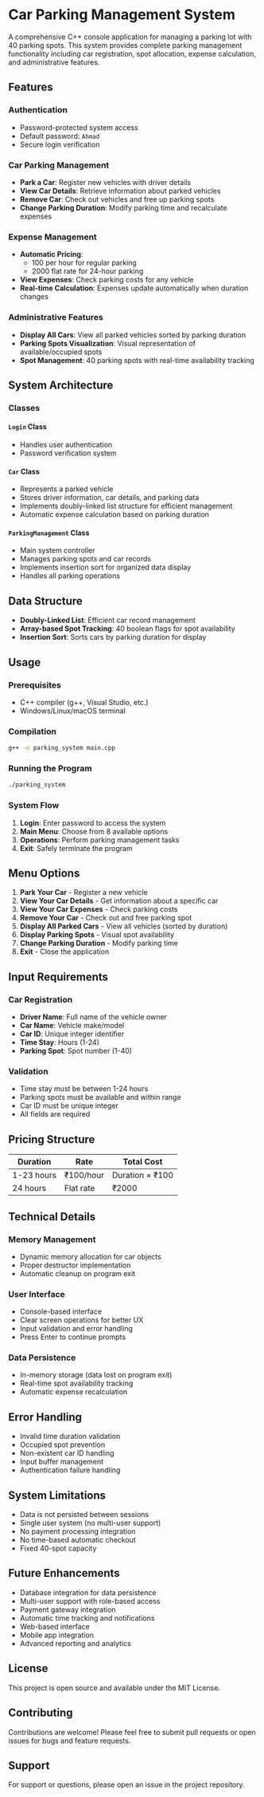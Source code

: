 # Car Parking Management System

A comprehensive C++ console application for managing a parking lot with 40 parking spots. This system provides complete parking management functionality including car registration, spot allocation, expense calculation, and administrative features.

## Features

###  Authentication
- Password-protected system access
- Default password: `Ahmad`
- Secure login verification

###  Car Parking Management
- **Park a Car**: Register new vehicles with driver details
- **View Car Details**: Retrieve information about parked vehicles
- **Remove Car**: Check out vehicles and free up parking spots
- **Change Parking Duration**: Modify parking time and recalculate expenses

###  Expense Management
- **Automatic Pricing**: 
  - 100 per hour for regular parking
  - 2000 flat rate for 24-hour parking
- **View Expenses**: Check parking costs for any vehicle
- **Real-time Calculation**: Expenses update automatically when duration changes

###  Administrative Features
- **Display All Cars**: View all parked vehicles sorted by parking duration
- **Parking Spots Visualization**: Visual representation of available/occupied spots
- **Spot Management**: 40 parking spots with real-time availability tracking

## System Architecture

### Classes

#### `Login` Class
- Handles user authentication
- Password verification system

#### `Car` Class
- Represents a parked vehicle
- Stores driver information, car details, and parking data
- Implements doubly-linked list structure for efficient management
- Automatic expense calculation based on parking duration

#### `ParkingManagement` Class
- Main system controller
- Manages parking spots and car records
- Implements insertion sort for organized data display
- Handles all parking operations

## Data Structure

- **Doubly-Linked List**: Efficient car record management
- **Array-based Spot Tracking**: 40 boolean flags for spot availability
- **Insertion Sort**: Sorts cars by parking duration for display

## Usage

### Prerequisites
- C++ compiler (g++, Visual Studio, etc.)
- Windows/Linux/macOS terminal

### Compilation
```bash
g++ -o parking_system main.cpp
```

### Running the Program
```bash
./parking_system
```

### System Flow
1. **Login**: Enter password to access the system
2. **Main Menu**: Choose from 8 available options
3. **Operations**: Perform parking management tasks
4. **Exit**: Safely terminate the program

## Menu Options

1. **Park Your Car** - Register a new vehicle
2. **View Your Car Details** - Get information about a specific car
3. **View Your Car Expenses** - Check parking costs
4. **Remove Your Car** - Check out and free parking spot
5. **Display All Parked Cars** - View all vehicles (sorted by duration)
6. **Display Parking Spots** - Visual spot availability
7. **Change Parking Duration** - Modify parking time
8. **Exit** - Close the application

## Input Requirements

### Car Registration
- **Driver Name**: Full name of the vehicle owner
- **Car Name**: Vehicle make/model
- **Car ID**: Unique integer identifier
- **Time Stay**: Hours (1-24)
- **Parking Spot**: Spot number (1-40)

### Validation
- Time stay must be between 1-24 hours
- Parking spots must be available and within range
- Car ID must be unique integer
- All fields are required

## Pricing Structure

| Duration | Rate | Total Cost |
|----------|------|------------|
| 1-23 hours | ₹100/hour | Duration × ₹100 |
| 24 hours | Flat rate | ₹2000 |

## Technical Details

### Memory Management
- Dynamic memory allocation for car objects
- Proper destructor implementation
- Automatic cleanup on program exit

### User Interface
- Console-based interface
- Clear screen operations for better UX
- Input validation and error handling
- Press Enter to continue prompts

### Data Persistence
- In-memory storage (data lost on program exit)
- Real-time spot availability tracking
- Automatic expense recalculation

## Error Handling

- Invalid time duration validation
- Occupied spot prevention
- Non-existent car ID handling
- Input buffer management
- Authentication failure handling

## System Limitations

- Data is not persisted between sessions
- Single user system (no multi-user support)
- No payment processing integration
- No time-based automatic checkout
- Fixed 40-spot capacity

## Future Enhancements

- Database integration for data persistence
- Multi-user support with role-based access
- Payment gateway integration
- Automatic time tracking and notifications
- Web-based interface
- Mobile app integration
- Advanced reporting and analytics

## License

This project is open source and available under the MIT License.

## Contributing

Contributions are welcome! Please feel free to submit pull requests or open issues for bugs and feature requests.

## Support

For support or questions, please open an issue in the project repository.
